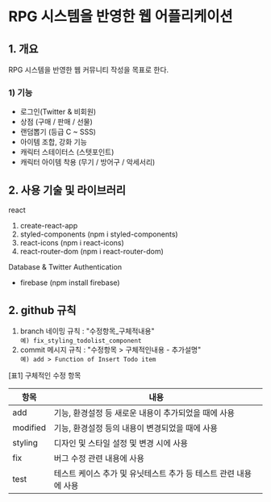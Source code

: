 # RPG 시스템을 반영한 웹 어플리케이션

## 1. 개요
RPG 시스템을 반영한 웹 커뮤니티 작성을 목표로 한다.

### 1) 기능
- 로그인(Twitter & 비회원)
- 상점 (구매 / 판매 / 선물)
- 랜덤뽑기 (등급 C ~ SSS)
- 아이템 조합, 강화 기능
- 캐릭터 스테이터스 (스텟포인트)
- 캐릭터 아이템 착용 (무기 / 방어구 / 악세서리)

## 2. 사용 기술 및 라이브러리
react  
1. create-react-app  
2. styled-components (npm i styled-components)  
3. react-icons (npm i react-icons)  
4. react-router-dom (npm i react-router-dom)  

Database & Twitter Authentication
- firebase (npm install firebase)

## 2. github 규칙
1. branch 네이밍 규칙 : "수정항목_구체적내용"  
`예) fix_styling_todolist_component` 
2. commit 메시지 규칙 : "수정항목 > 구체적인내용 - 추가설명"  
`예) add > Function of Insert Todo item`  

[표1] 구체적인 수정 항목

|항목|내용|
|------|---|
|add|기능, 환경설정 등 새로운 내용이 추가되었을 때에 사용|
|modified|기능, 환경설정 등의 내용이 변경되었을 때에 사용|
|styling|디자인 및 스타일 설정 및 변경 시에 사용|
|fix|버그 수정 관련 내용에 사용|
|test|테스트 케이스 추가 및 유닛테스트 추가 등 테스트 관련 내용에 사용|
